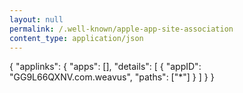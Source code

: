 ```yaml
---
layout: null
permalink: /.well-known/apple-app-site-association
content_type: application/json
---
```

{
  "applinks": {
      "apps": [],
      "details": [
      {
        "appID": "GG9L66QXNV.com.weavus",
        "paths": ["*"]
      }
    ]
  }
}
